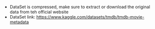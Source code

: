 * DataSet is compressed, make sure to extract or download the original data from teh official website
* DataSet link: https://www.kaggle.com/datasets/tmdb/tmdb-movie-metadata
